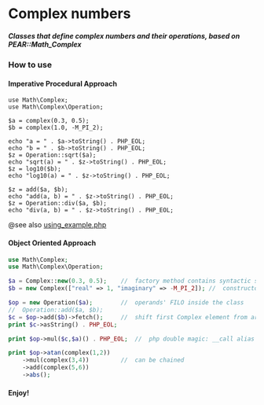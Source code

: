 # Complex numbers
##### Classes that define complex numbers and their operations, based on PEAR::Math_Complex

### How to use
 #### Imperative Procedural Approach 
``` 
use Math\Complex;
use Math\Complex\Operation;

$a = complex(0.3, 0.5);
$b = complex(1.0, -M_PI_2);

echo "a = " . $a->toString() . PHP_EOL;
echo "b = " . $b->toString() . PHP_EOL;
$z = Operation::sqrt($a);
echo "sqrt(a) = " . $z->toString() . PHP_EOL;
$z = log10($b);
echo "log10(a) = " . $z->toString() . PHP_EOL;

$z = add($a, $b);
echo "add(a, b) = " . $z->toString() . PHP_EOL;
$z = Operation::div($a, $b);
echo "div(a, b) = " . $z->toString() . PHP_EOL;
```
@see also [using_example.php](./using_example.php)


 #### Object Oriented Approach
```php
use Math\Complex;
use Math\Complex\Operation;

$a = Complex::new(0.3, 0.5);    //  factory method contains syntactic sugar 
$b = new Complex(["real" => 1, "imaginary" => -M_PI_2]); //  constructor does not 

$op = new Operation($a);        //  operands' FILO inside the class
//  Operation::add($a, $b);
$c = $op->add($b)->fetch();     //  shift first Complex element from array and return
print $c->asString() . PHP_EOL;

print $op->mul($c,$a)() . PHP_EOL;  //  php double magic: __call alias fetch() & __toString

print $op->atan(complex(1,2))
	->mul(complex(3,4))         //  can be chained
	->add(complex(5,6))
	->abs();
```

#### Enjoy!
